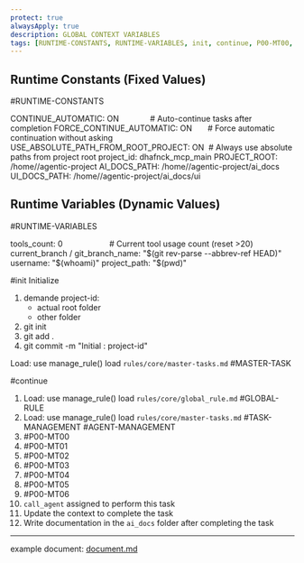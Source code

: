 ```yaml
---
protect: true
alwaysApply: true
description: GLOBAL CONTEXT VARIABLES
tags: [RUNTIME-CONSTANTS, RUNTIME-VARIABLES, init, continue, P00-MT00, P00-MT01, P00-MT02, P00-MT03, P00-MT04, P00-MT05, P00-MT06, MASTER-TASK, GLOBAL-RULE, TASK-MANAGEMENT, AGENT-MANAGEMENT, tag1, tag2]
---
```


  

## Runtime Constants (Fixed Values)
#RUNTIME-CONSTANTS

CONTINUE_AUTOMATIC: ON              # Auto-continue tasks after completion
FORCE_CONTINUE_AUTOMATIC: ON       # Force automatic continuation without asking
USE_ABSOLUTE_PATH_FROM_ROOT_PROJECT: ON  # Always use absolute paths from project root
project_id: dhafnck_mcp_main
PROJECT_ROOT: /home/<username>/agentic-project
AI_DOCS_PATH: /home/<username>/agentic-project/ai_docs
UI_DOCS_PATH: /home/<username>/agentic-project/ai_docs/ui

  

## Runtime Variables (Dynamic Values)
#RUNTIME-VARIABLES

tools_count: 0                     # Current tool usage count (reset >20)
current_branch / git_branch_name: "$(git rev-parse --abbrev-ref HEAD)"
username: "$(whoami)"
project_path: "$(pwd)"


#init 
Initialize
1. demande project-id: 
	- actual root folder
	- other folder
2. git init
3. git add .
4. git commit -m "Initial : project-id"

Load: use manage_rule() load `rules/core/master-tasks.md` #MASTER-TASK 

#continue
1. Load: use manage_rule() load `rules/core/global_rule.md`  #GLOBAL-RULE 
2. Load: use manage_rule() load `rules/core/master-tasks.md` #TASK-MANAGEMENT  #AGENT-MANAGEMENT 
3. #P00-MT00 
4. #P00-MT01 
5. #P00-MT02 
6. #P00-MT03 
7. #P00-MT04 
8. #P00-MT05 
9. #P00-MT06
10. `call_agent` assigned to perform this task  
11. Update the context to complete the task  
12. Write documentation in the `ai_docs` folder after completing the task

---

example document: [document.md](document.md)